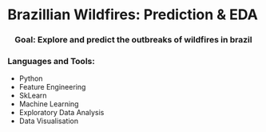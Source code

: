 # Brazillian Wildfires: Prediction & EDA

<h3 align="center">Goal: Explore and predict the outbreaks of wildfires in brazil </h3>




<h3 align="left">Languages and Tools:</h3>

* Python
* Feature Engineering
* SkLearn
* Machine Learning
* Exploratory Data Analysis
* Data Visualisation

